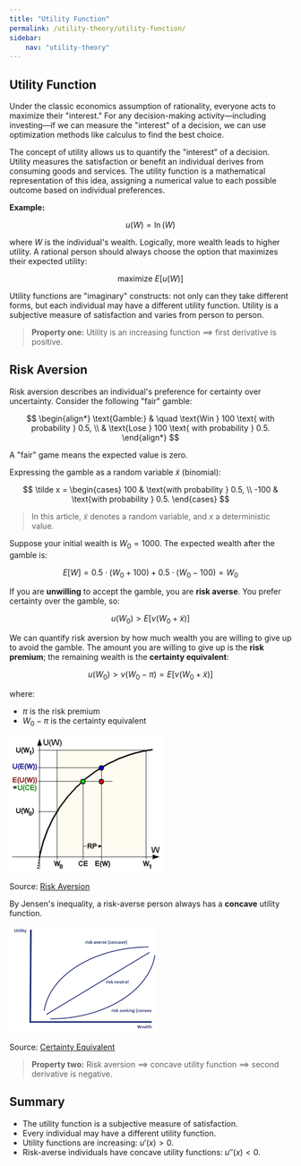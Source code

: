```yaml
---
title: "Utility Function"
permalink: /utility-theory/utility-function/
sidebar:
    nav: "utility-theory"
---
```


## Utility Function

Under the classic economics assumption of rationality, everyone acts to maximize their "interest." For any decision-making activity—including investing—if we can measure the "interest" of a decision, we can use optimization methods like calculus to find the best choice.

The concept of utility allows us to quantify the "interest" of a decision. Utility measures the satisfaction or benefit an individual derives from consuming goods and services. The utility function is a mathematical representation of this idea, assigning a numerical value to each possible outcome based on individual preferences.

**Example:**

$$
u(W) = \ln(W)$$

where $W$ is the individual's wealth. Logically, more wealth leads to higher utility. A rational person should always choose the option that maximizes their expected utility:

$$
\text{maximize } E[u(W)]
$$

Utility functions are "imaginary" constructs: not only can they take different forms, but each individual may have a different utility function. Utility is a subjective measure of satisfaction and varies from person to person.

> **Property one:** Utility is an increasing function $\implies$ first derivative is positive.

## Risk Aversion

Risk aversion describes an individual's preference for certainty over uncertainty. Consider the following "fair" gamble:

$$
\begin{align*}
\text{Gamble:} & \quad \text{Win } 100 \text{ with probability } 0.5, \\
& \text{Lose } 100 \text{ with probability } 0.5.
\end{align*}
$$

A "fair" game means the expected value is zero.

Expressing the gamble as a random variable $\tilde x$ (binomial):

$$
\tilde x = \begin{cases}
100 & \text{with probability } 0.5, \\
-100 & \text{with probability } 0.5.
\end{cases}
$$

> In this article, $\tilde x$ denotes a random variable, and $x$ a deterministic value.

Suppose your initial wealth is $W_0 = 1000$. The expected wealth after the gamble is:

$$
E[W] = 0.5 \cdot (W_0 + 100) + 0.5 \cdot (W_0 - 100) = W_0
$$

If you are **unwilling** to accept the gamble, you are **risk averse**. You prefer certainty over the gamble, so:

$$
u(W_0) > E[\nu(W_0 + \tilde x)]$$

We can quantify risk aversion by how much wealth you are willing to give up to avoid the gamble. The amount you are willing to give up is the **risk premium**; the remaining wealth is the **certainty equivalent**:

$$
u(W_0) > \nu(W_0 - \pi) = E[\nu(W_0 + \tilde x)]$$

where:

- $\pi$ is the risk premium
- $W_0 - \pi$ is the certainty equivalent

![Certainty equivalent](/assets/post_img/risk_aversion.png)

Source: [Risk Aversion](https://en.wikipedia.org/wiki/Risk_aversion)

By Jensen's inequality, a risk-averse person always has a **concave** utility function.

![Different utility functions](/assets/post_img/risk_aversion_2.png)

Source: [Certainty Equivalent](https://breakingdownfinance.com/finance-topics/behavioural-finance/certainty-equivalent/)

> **Property two:** Risk aversion $\implies$ concave utility function $\implies$ second derivative is negative.

## Summary

- The utility function is a subjective measure of satisfaction.
- Every individual may have a different utility function.
- Utility functions are increasing: $u'(x) > 0$.
- Risk-averse individuals have concave utility functions: $u''(x) < 0$.

